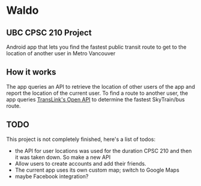 Waldo
==========

## UBC CPSC 210 Project

Android app that lets you find the fastest public transit route to get to the location of another user in Metro Vancouver 


## How it works

The app queries an API to retrieve the location of other users of the app and report the location of the current user. To find a route to another user, the app queries [TransLink's Open API](https://developer.translink.ca/) to determine the fastest SkyTrain/bus route.

## TODO
This project is not completely finished, here's a list of todos:

- the API for user locations was used for the duration CPSC 210 and then it was taken down. So make a new API
- Allow users to create accounts and add their friends.
- The current app uses its own custom map; switch to Google Maps 
- maybe Facebook integration?


